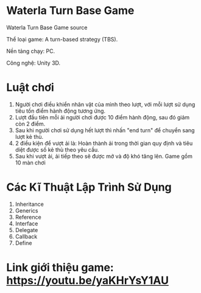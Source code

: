 # Waterla Turn Base Game
 Waterla Turn Base Game source

Thể loại game: A turn-based strategy (TBS).

Nền tảng chạy: PC.

Công nghệ: Unity 3D.

# Luật chơi
1. Người chơi điều khiển nhân vật của mình theo lượt, với mỗi lượt sử dụng tiêu tốn điểm hành động tương ứng.
2. Lượt đầu tiên mỗi ải người chơi được 10 điểm hành động, sau đó giảm còn 2 điểm.
3. Sau khi người chơi sử dụng hết lượt thì nhấn "end turn" để chuyển sang lượt kẻ thù.
4. 2 điều kiện để vượt ải là: Hoàn thành ải trong thời gian quy định và tiêu diệt được số kẻ thù theo yêu cầu.
5. Sau khi vượt ải, ải tiếp theo sẽ được mở và độ khó tăng lên. Game gồm 10 màn chơi

# Các Kĩ Thuật Lập Trình Sử Dụng
1. Inheritance
2. Generics
3. Reference
4. Interface
5. Delegate
6. Callback
7. Define 

# Link giới thiệu game: https://youtu.be/yaKHrYsY1AU
 
